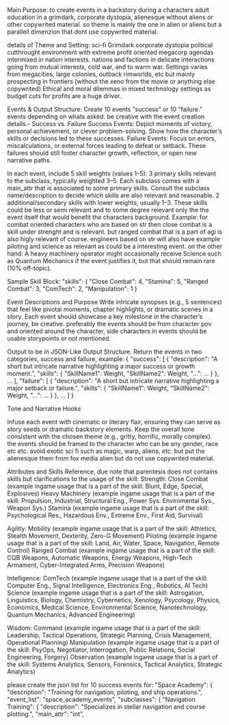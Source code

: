 Main Purpose:
to create events in a backstory during a characters adult education in a grimdark, corporate dystopia, alienesque without aliens or other copywrited material. so theme is mainly the one in alien or aliens but a parallell dimenzion that dont use copywrited material.

details of Theme and Setting:
sci-fi Grimdark corporate dystopia
political cutthrought environment with extreme profit oriented megacorp agendas intermixed in nation interests.
nations and factions in delicate interactions going from mutual interests, cold war, and to warm war.
Settings varies from megacities, large colonies, outback rimworlds, etc but mainly prospecting in frontiers (without the xeno from the movie or anything else copywrited)
Ethical and moral dilemmas in mixed technology settings as budget cuts for profits are a huge driver.

Events & Output Structure:
    Create 10 events “success” or 10 “failure.” events depending on whats asked. be creative with the event creation details.- 
Success vs. Failure
    Success Events:
        Depict moments of victory, personal achievement, or clever problem-solving.
        Show how the character’s skills or decisions led to these successes.
    Failure Events:
        Focus on errors, miscalculations, or external forces leading to defeat or setback.
        These failures should still foster character growth, reflection, or open new narrative paths.

In each event, include 5 skill weights (values 1–5):
  3 primary skills relevant to the subclass, typically weighted 3–5. Each subclass comes with a main_attr that is associated to some primary skills.
  Consult the subclass name/description to decide which skills are also relevant and reasonable.
  2 additional/secondary skills with lower weights, usually 1–3. These skills could be less or semi relevant and to some degree relevant only the the event itself that would benefit the characters background.
Example: for combat oriented characters who are based on str then close combat is a skill under strenght and is relevant. but ranged combat that is a part of agi is also higly relevant of course.
engineers based on str will also have example piloting and science as relevant as could be a interesting event.
on the other hand:
A heavy machinery operator might occasionally receive Science such as Quantum Mechanics if the event justifies it, but that should remain rare (10% off-topic).

Sample Skill Block:
"skills": {
  "Close Combat": 4,
  "Stamina": 5,
  "Ranged Combat": 3,
  "ComTech": 2,
  "Manipulation": 1
}

Event Descriptions and Purpose
Write intricate synopses (e.g., 5 sentences) that feel like pivotal moments, chapter highlights, or dramatic scenes in a story.
Each event should showcase a key milestone in the character’s journey, be creative. preferably the events should be from character pov and oriented around the character, side characters in events should be usable storypoints or not mentioned.

Output to be in JSON-Like Output Structure. Return the events in two categories, success and failure, example:
{
  "success": [
    {
      "description": "A short but intricate narrative highlighting a major success or growth moment.",
      "skills": {
        "SkillName1": Weight,
        "SkillName2": Weight,
        "...": ...
      }
    },
    ...
  ],
  "failure": [
    {
      "description": "A short but intricate narrative highlighting a major setback or failure.",
      "skills": {
        "SkillName1": Weight,
        "SkillName2": Weight,
        "...": ...
      }
    },
    ...
  ]
}


Tone and Narrative Hooks

Infuse each event with cinematic or literary flair, ensuring they can serve as story seeds or dramatic backstory elements.
Keep the overall tone consistent with the chosen theme (e.g., gritty, horrific, morally complex).
the events should be framed to the character who can be any gender, race etc etc.
avoid exotic sci fi such as magic, warp, aliens, etc. but put the alienesque them from fox media alien but do not use copywrited material. 

Attributes and Skills Reference, due note that parentesis does not contains skills but clarifications to the usage of the skill:
Strength:
  Close Combat (example ingame usage that is a part of the skill: Blunt, Edge, Special, Explosives)
  Heavy Machinery (example ingame usage that is a part of the skill: Propulsion, Industrial, Structural Eng., Power Sys. Enviromental Sys., Weapon Sys.)
  Stamina (example ingame usage that is a part of the skill: Psychological Res., Hazardous Env., Extreme Env., First Aid, Survival)

Agility:
  Mobility (example ingame usage that is a part of the skill: Athletics, Stealth Movement, Dexterity, Zero-G Movement)
  Piloting (example ingame usage that is a part of the skill: Land, Air, Water, Space, Navigation, Remote Control)
  Ranged Combat (example ingame usage that is a part of the skill: CQB Weapons, Automatic Weapons, Energy Weapons, High-Tech Armament, Cyber-Integrated Arms, Precision Weapons)

Intelligence:
  ComTech (example ingame usage that is a part of the skill: Computer Eng., Signal Intelligence, Electronics Eng., Robotics, AI Tech)
  Science (example ingame usage that is a part of the skill: Astrogation, Linguistics, Biology, Chemistry, Cybernetics, Xenology, Psycology, Physics, Economics, Medical Science, Environmental Science, Nanotechnology, Quantum Mechanics, Advanced Engineering)

Wisdom:
  Command (example ingame usage that is a part of the skill: Leadership, Tactical Operations, Strategic Planning, Crisis Management, Operational Planning)
  Manipulation (example ingame usage that is a part of the skill: PsyOps, Negotiator, Interrogation, Public Relations, Social Engineering, Forgery)
  Observation (example ingame usage that is a part of the skill: Systems Analytics, Sensors, Forensics, Tactical Analytics, Strategic Analytics)

please create the json list for 10  success events for:
    "Space Academy": {
      "description": "Training for navigation, piloting, and ship operations.",
      "event_list": "space_academy_events",
      "subclasses": {
        "Navigation Training": {
          "description": "Specializes in stellar navigation and course plotting.",
          "main_attr": "int",